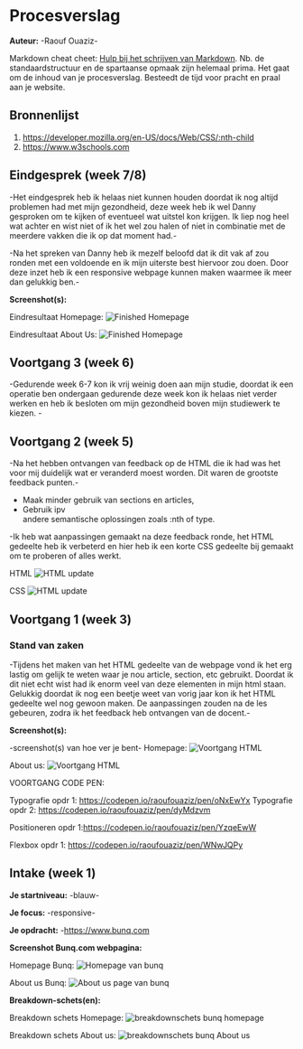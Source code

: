 # Procesverslag
**Auteur:** -Raouf Ouaziz-

Markdown cheat cheet: [Hulp bij het schrijven van Markdown](https://github.com/adam-p/markdown-here/wiki/Markdown-Cheatsheet). Nb. de standaardstructuur en de spartaanse opmaak zijn helemaal prima. Het gaat om de inhoud van je procesverslag. Besteedt de tijd voor pracht en praal aan je website.



## Bronnenlijst
1. https://developer.mozilla.org/en-US/docs/Web/CSS/:nth-child
2. https://www.w3schools.com



## Eindgesprek (week 7/8)

-Het eindgesprek heb ik helaas niet kunnen houden doordat ik nog altijd problemen had met mijn gezondheid, deze week heb ik wel Danny gesproken om te kijken of eventueel wat uitstel kon krijgen. Ik liep nog heel wat achter en wist niet of ik het wel zou halen of niet in combinatie met de meerdere vakken die ik op dat moment had.-

-Na het spreken van Danny heb ik mezelf beloofd dat ik dit vak af zou ronden met een voldoende en ik mijn uiterste best hiervoor zou doen. Door deze inzet heb ik een responsive webpage kunnen maken waarmee ik meer dan gelukkig ben.-

**Screenshot(s):**

Eindresultaat Homepage:
![Finished Homepage](img/FinishedHomePage.png)

Eindresultaat About Us:
![Finished Homepage](img/FinishedAboutus.png)


## Voortgang 3 (week 6)

-Gedurende week 6-7 kon ik vrij weinig doen aan mijn studie, doordat ik een operatie ben ondergaan gedurende deze week kon ik helaas niet verder werken en heb ik besloten om mijn gezondheid boven mijn studiewerk te kiezen. -



## Voortgang 2 (week 5)

-Na het hebben ontvangen van feedback op de HTML die ik had was het voor mij duidelijk wat er veranderd moest worden. Dit waren de grootste feedback punten.-

- Maak minder gebruik van sections en articles,
- Gebruik ipv <div> andere semantische oplossingen zoals :nth of type.
  
-Ik heb wat aanpassingen gemaakt na deze feedback ronde, het HTML gedeelte heb ik verbeterd en hier heb ik een korte CSS gedeelte bij gemaakt om te proberen of alles werkt.
  
  HTML
 ![HTML update](img/UpdateHTML.png)

  CSS
 ![HTML update](img/BasicCSS.png)

## Voortgang 1 (week 3)

### Stand van zaken

-Tijdens het maken van het HTML gedeelte van de webpage vond ik het erg lastig om gelijk te weten waar je nou article, section, etc gebruikt. Doordat ik dit niet echt wist had ik enorm veel van deze elementen in mijn html staan. Gelukkig doordat ik nog een beetje weet van vorig jaar kon ik het HTML gedeelte wel nog gewoon maken. De aanpassingen zouden na de les gebeuren, zodra ik het feedback heb ontvangen van de docent.-

**Screenshot(s):**

-screenshot(s) van hoe ver je bent-
Homepage: 
![Voortgang HTML](img/Voortgangbunqhtml.png)

About us:
![Voortgang HTML](img/Voortgangbunqhtml2.png)

VOORTGANG CODE PEN:

Typografie opdr 1: https://codepen.io/raoufouaziz/pen/oNxEwYx
Typografie opdr 2: https://codepen.io/raoufouaziz/pen/dyMdzvm

Positioneren opdr 1:https://codepen.io/raoufouaziz/pen/YzqeEwW

Flexbox opdr 1: https://codepen.io/raoufouaziz/pen/WNwJQPy

## Intake (week 1)

**Je startniveau:** -blauw-

**Je focus:** -responsive-

**Je opdracht:** -https://www.bunq.com

**Screenshot Bunq.com webpagina:** 

Homepage Bunq: 
![Homepage van bunq](img/bunqhome.png)

About us Bunq: 
![About us page van bunq](img/bunqaboutus.png)

**Breakdown-schets(en):**

Breakdown schets Homepage: 
![breakdownschets bunq homepage](img/breakdownschetshome.png)

Breakdown schets About us:
![breakdownschets bunq About us](img/breakdownschetsaboutus.png)
